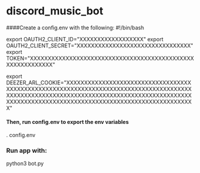 # discord_music_bot

####Create a config.env with the following:
#!/bin/bash

export OAUTH2_CLIENT_ID="XXXXXXXXXXXXXXXXXX"
export OAUTH2_CLIENT_SECRET="XXXXXXXXXXXXXXXXXXXXXXXXXXXXXXXX"
export TOKEN="XXXXXXXXXXXXXXXXXXXXXXXXXXXXXXXXXXXXXXXXXXXXXXXXXXXXXXXXXXX"

export DEEZER_ARL_COOKIE="XXXXXXXXXXXXXXXXXXXXXXXXXXXXXXXXXXXXXXXXXXXXXXXXXXXXXXXXXXXXXXXXXXXXXXXXXXXXXXXXXXXXXXXXXXXXXXXXXXXXXXXXXXXXXXXXXXXXXXXXXXXXXXXXXXXXXXXXXXXXXXXXXXXXXXXXXXXXXXXXXXXXXXXXXXXXXXXXXXXXXXXXXXXXXXXX"

#### Then, run config.env to export the env variables
. config.env

### Run app with:
python3 bot.py
